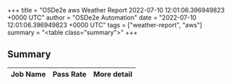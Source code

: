 +++
title = "OSDe2e aws Weather Report 2022-07-10 12:01:06.396949823 +0000 UTC"
author = "OSDe2e Automation"
date = "2022-07-10 12:01:06.396949823 +0000 UTC"
tags = ["weather-report", "aws"]
summary = "<table class=\"summary\"></table>"
+++
## Summary

| Job Name | Pass Rate | More detail |
|----------|-----------|-------------|




